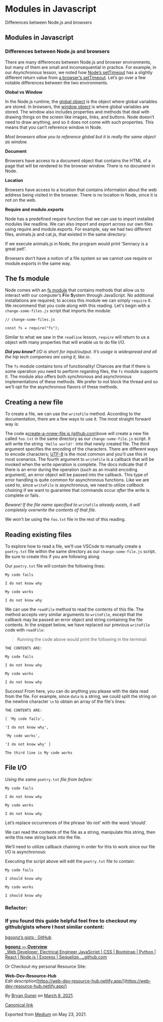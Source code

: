 # Modules in Javascript

Differences between Node.js and browsers

## Modules in Javascript

### **Differences between Node.js and browsers**

There are many differences between Node.js and browser environments, but many of them are small and inconsequential in practice. For example, in our _Asynchronous_ lesson, we noted how [Node’s setTimeout](https://nodejs.org/api/timers.html#timers_settimeout_callback_delay_args) has a slightly different return value from [a browser’s setTimeout](https://developer.mozilla.org/en-US/docs/Web/API/WindowOrWorkerGlobalScope/setTimeout). Let’s go over a few notable differences between the two environments.

**Global vs Window**

In the Node.js runtime, the [global object](https://developer.mozilla.org/en-US/docs/Glossary/Global_object) is the object where global variables are stored. In browsers, the [window object](https://developer.mozilla.org/en-US/docs/Web/API/Window) is where global variables are stored. The window also includes properties and methods that deal with drawing things on the screen like images, links, and buttons. Node doesn’t need to draw anything, and so it does not come with such properties. This means that you can’t reference window in Node.

_Most browsers allow you to reference global but it is really the same object as window._

**Document**

Browsers have access to a document object that contains the HTML of a page that will be rendered to the browser window. There is no document in Node.

**Location**

Browsers have access to a location that contains information about the web address being visited in the browser. There is no location in Node, since it is not on the web.

**Require and module.exports**

Node has a predefined require function that we can use to import installed modules like readline. We can also import and export across our own files using require and module.exports. For example, say we had two different files, animals.js and cat.js, that existed in the same directory:

If we execute animals.js in Node, the program would print ‘Sennacy is a great pet!’.

Browsers don’t have a notion of a file system so we cannot use require or module.exports in the same way.

## The fs module

Node comes with an [fs module](https://nodejs.org/api/fs.html) that contains methods that allow us to interact with our computer’s **F**ile **S**ystem through JavaScript. No additional installations are required; to access this module we can simply `require` it. We recommend that you code along with this reading. Let's begin with a `change-some-files.js` script that imports the module:

```text
// change-some-files.js

const fs = require("fs");
```

Similar to what we saw in the `readline` lesson, `require` will return to us a object with many properties that will enable us to do file I/O.

_**Did you know?**_ _I/O is short for input/output. It’s usage is widespread and all the hip tech companies are using it, like.io._

The `fs` module contains tons of functionality! Chances are that if there is some operation you need to perform regarding files, the `fs` module supports it. The module also offers both synchronous and asynchronous implementations of these methods. We prefer to not block the thread and so we'll opt for the asynchronous flavors of these methods.

## Creating a new file

To create a file, we can use the `writeFile` method. According to the documentation, there are a few ways to use it. The most straight forward way is:

The code a[create-a-nnew-file.js \(github.com\)](https://gist.github.com/bgoonz/8898ad673bd2ecee9d93f8ec267cf213)bove will create a new file called `foo.txt` in the same directory as our `change-some-file.js` script. It will write the string `'Hello world!'` into that newly created file. The third argument specifies the encoding of the characters. There are different ways to encode characters; [UTF-8](https://en.wikipedia.org/wiki/UTF-8) is the most common and you'll use this in most scenarios. The fourth argument to `writeFile` is a callback that will be invoked when the write operation is complete. The docs indicate that if there is an error during the operation \(such as an invalid encoding argument\), an error object will be passed into the callback. This type of error handling is quite common for asynchronous functions. Like we are used to, since `writeFile` is asynchronous, we need to utilize _callback chaining_ if we want to guarantee that commands occur _after_ the write is complete or fails.

_Beware! If the file name specified to_ `writeFile` _already exists, it will completely overwrite the contents of that file._

We won’t be using the `foo.txt` file in the rest of this reading.

## Reading existing files

To explore how to read a file, we’ll use VSCode to manually create a `poetry.txt` file within the same directory as our `change-some-file.js` script. Be sure to create this if you are following along.

Our `poetry.txt` file will contain the following lines:

```text
My code fails

I do not know why

My code works

I do not know why
```

We can use the `readFile` method to read the contents of this file. The method accepts very similar arguments to `writeFile`, except that the callback may be passed an error object and string containing the file contents. In the snippet below, we have replaced our previous `writeFile` code with `readFile`:

> Running the code above would print the following in the terminal:

```text
THE CONTENTS ARE:

My code fails

I do not know why

My code works

I do not know why
```

Success! From here, you can do anything you please with the data read from the file. For example, since `data` is a string, we could split the string on the newline character `\n` to obtain an array of the file's lines:

```text
THE CONTENTS ARE:

[ 'My code fails',

'I do not know why',

'My code works',

'I do not know why' ]

The third line is My code works
```

## File I/O

_Using the same_ `poetry.txt` _file from before:_

```text
My code fails

I do not know why

My code works

I do not know why
```

Let’s replace occurrences of the phrase ‘do not’ with the word ‘should’.

We can read the contents of the file as a string, manipulate this string, then write this new string back into the file.

We’ll need to utilize callback chaining in order for this to work since our file I/O is asynchronous:

Executing the script above will edit the `poetry.txt` file to contain:

```text
My code fails

I should know why

My code works

I should know why
```

### Refactor:

### If you found this guide helpful feel free to checkout my github/gists where I host similar content:

[bgoonz’s gists · GitHub](https://gist.github.com/bgoonz)

[**bgoonz** **—** **Overview**  
 _Web Developer, Electrical Engineer JavaScript \| CSS \| Bootstrap \| Python \| React \| Node.js \| Express \| Sequelize…_github.com](https://github.com/bgoonz)

Or Checkout my personal Resource Site:

**Web-Dev-Resource-Hub**  
_Edit description_[https://web-dev-resource-hub.netlify.app/](https://web-dev-resource-hub.netlify.app/)

By [Bryan Guner](https://medium.com/@bryanguner) on [March 8, 2021](https://medium.com/p/a55333e35978).

[Canonical link](https://medium.com/@bryanguner/modules-in-javascript-a55333e35978)

Exported from [Medium](https://medium.com) on May 23, 2021.

